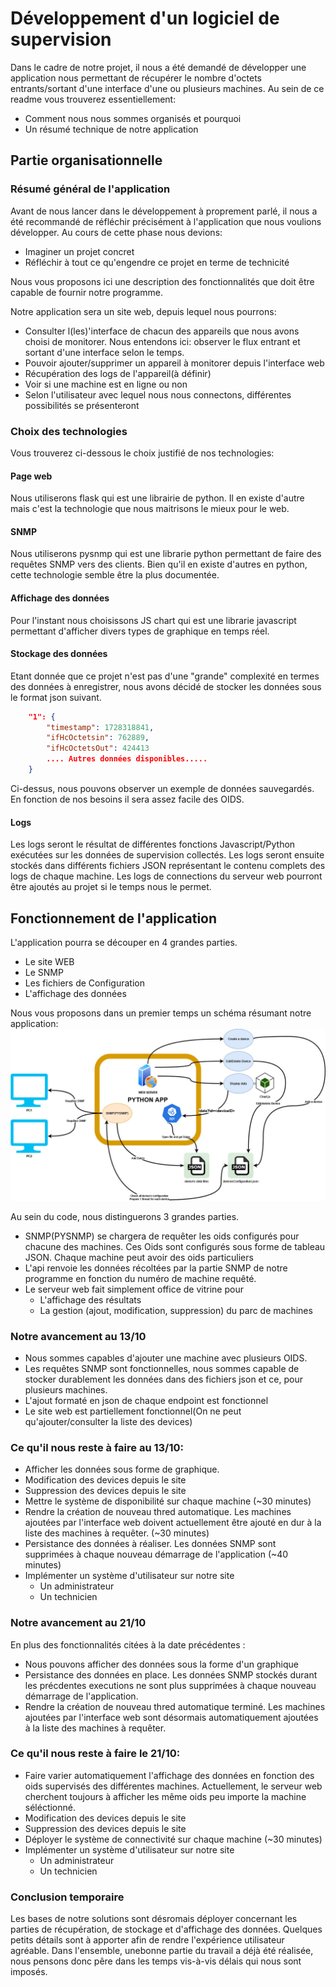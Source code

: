 # Développement d'un logiciel de supervision

Dans le cadre de notre projet, il nous a été demandé de développer une application nous permettant de récupérer le nombre d'octets entrants/sortant d'une interface d'une ou plusieurs machines.
Au sein de ce readme vous trouverez essentiellement:
* Comment nous nous sommes organisés et pourquoi
* Un résumé technique de notre application

## Partie organisationnelle

### Résumé général de l'application
Avant de nous lancer dans le développement à proprement parlé, il nous a été recommandé de réfléchir précisément à l'application que nous voulions développer. Au cours de cette phase nous devions: 
* Imaginer un projet concret
* Réfléchir à tout ce qu'engendre ce projet en terme de technicité

Nous vous proposons ici une description des fonctionnalités que doit être capable de fournir notre programme.

Notre application sera un site web, depuis lequel nous pourrons:
* Consulter l(les)'interface de chacun des appareils que nous avons choisi de monitorer. Nous entendons ici: observer le flux entrant et sortant d'une interface selon le temps.
* Pouvoir ajouter/supprimer un appareil à monitorer depuis l'interface web
* Récupération des logs de l'appareil(à définir)
* Voir si une machine est en ligne ou non
* Selon l'utilisateur avec lequel nous nous connectons, différentes possibilités se présenteront


### Choix des technologies

Vous trouverez ci-dessous le choix justifié de nos technologies:

#### Page web
Nous utiliserons flask qui est une librairie de python. Il en existe d'autre mais c'est la technologie que nous maitrisons le mieux pour le web.

#### SNMP
Nous utiliserons pysnmp qui est une librarie python permettant de faire des requêtes SNMP vers des clients. Bien qu'il en existe d'autres en python, cette technologie semble être la plus documentée.

#### Affichage des données
Pour l'instant nous choisissons JS chart qui est une librarie javascript permettant d'afficher divers types de graphique en temps réel.

#### Stockage des données
Etant donnée que ce projet n'est pas d'une "grande" complexité en termes des données à enregistrer, nous avons décidé de stocker les données sous le format json suivant.

```json
    "1": {
        "timestamp": 1728318841,
        "ifHcOctetsin": 762889,
        "ifHcOctetsOut": 424413
        .... Autres données disponibles.....
    }
```
Ci-dessus, nous pouvons observer un exemple de données sauvegardés. En fonction de nos besoins il sera assez facile des OIDS.

#### Logs
Les logs seront le résultat de différentes fonctions Javascript/Python exécutées sur les données de supervision collectés. Les logs seront ensuite stockés dans différents fichiers JSON représentant le contenu complets des logs de chaque machine. Les logs de connections du serveur web pourront être ajoutés au projet si le temps nous le permet.

## Fonctionnement de l'application
L'application pourra se découper en 4 grandes parties.
* Le site WEB
* Le SNMP
* Les fichiers de Configuration
* L'affichage des données 

Nous vous proposons dans un premier temps un schéma résumant notre application:
![Alt text](Projet-Monitoring.jpg)


Au sein du code, nous distinguerons 3 grandes parties.
* SNMP(PYSNMP) se chargera de requêter les oids configurés pour chacune des machines. Ces Oids sont configurés sous forme de tableau JSON. Chaque machine peut avoir des oids particuliers
* L'api renvoie les données récoltées par la partie SNMP de notre programme en fonction du numéro de machine requêté.
* Le serveur web fait simplement office de vitrine pour
    * L'affichage des résultats
    * La gestion (ajout, modification, suppression) du parc de machines 

### Notre avancement au 13/10
* Nous sommes capables d'ajouter une machine avec plusieurs OIDS. 
* Les requêtes SNMP sont fonctionnelles, nous sommes capable de stocker durablement les données dans des fichiers json et ce, pour plusieurs machines.
* L'ajout formaté en json de chaque endpoint est fonctionnel
* Le site web est partiellement fonctionnel(On ne peut qu'ajouter/consulter la liste des devices)


### Ce qu'il nous reste à faire au 13/10:
* Afficher les données sous forme de graphique.
* Modification des devices depuis le site
* Suppression des devices depuis le site
* Mettre le système de disponibilité sur chaque machine (~30 minutes)
* Rendre la création de nouveau thred automatique. Les machines ajoutées par l'interface web doivent actuellement être ajouté en dur à la liste des machines à requêter. (~30 minutes)
* Persistance des données à réaliser. Les données SNMP sont supprimées à chaque nouveau démarrage de l'application (~40 minutes)
* Implémenter un système d'utilisateur sur notre site
    * Un administrateur
    * Un technicien

### Notre avancement au 21/10
En plus des fonctionnalités citées à la date précédentes : 
* Nous pouvons afficher des données sous la forme d'un graphique
* Persistance des données en place. Les données SNMP stockés durant les précdentes executions ne sont plus supprimées à chaque nouveau démarrage de l'application.
* Rendre la création de nouveau thred automatique terminé. Les machines ajoutées par l'interface web sont désormais automatiquement ajoutées à la liste des machines à requêter.

### Ce qu'il nous reste à faire le 21/10:
* Faire varier automatiquement l'affichage des données en fonction des oids supervisés des différentes machines. Actuellement, le serveur web cherchent toujours à afficher les même oids peu importe la  machine séléctionné.
* Modification des devices depuis le site
* Suppression des devices depuis le site
* Déployer le système de connectivité sur chaque machine (~30 minutes)
* Implémenter un système d'utilisateur sur notre site
    * Un administrateur
    * Un technicien

### Conclusion temporaire
Les bases de notre solutions sont désromais déployer concernant les parties de récupération, de stockage et d'affichage des données.
Quelques petits détails sont à apporter afin de rendre l'expérience utilisateur agréable. 
Dans l'ensemble, unebonne partie du travail a déjà été réalisée, nous pensons donc pêre dans les temps vis-à-vis délais qui nous sont imposés.








